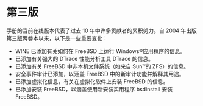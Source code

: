 # 第三版

手册的当前在线版本代表了过去 10 年中许多贡献者的累积努力。自 2004 年出版第三版两卷本以来，以下是一些重要变化：

* WINE 已添加有关如何在 FreeBSD 上运行 Windows®应用程序的信息。
* 已添加有关强大的 DTrace 性能分析工具 DTrace 的信息。
* 已添加有关 FreeBSD 中非本机文件系统（如来自 Sun™的 ZFS）的信息。
* 安全事件审计已添加，以涵盖 FreeBSD 中的新审计功能并解释其用途。
* 已添加虚拟化信息，有关在虚拟化软件上安装 FreeBSD 的信息。
* 已添加安装 FreeBSD，以涵盖使用新安装实用程序 bsdinstall 安装 FreeBSD。
